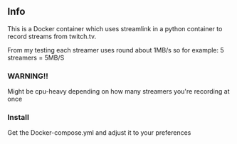 ## Info
This is a Docker container which uses streamlink in a python container to record streams from twitch.tv.

From my testing each streamer uses round about 1MB/s so for example: 5 streamers = 5MB/S
### WARNING!!
Might be cpu-heavy depending on how many streamers you're recording at once

### Install
Get the Docker-compose.yml and adjust it to your preferences
